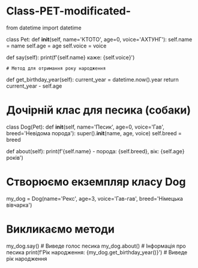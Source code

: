 # Class-PET-modificated-

from datetime import datetime

class Pet:
    def __init__(self, name='КТОТО', age=0, voice='АХТУНГ'):
        self.name = name
        self.age = age
        self.voice = voice

  def say(self):
      print(f'{self.name} каже: {self.voice}')

    # Метод для отримання року народження
  def get_birthday_year(self):
      current_year = datetime.now().year
      return current_year - self.age


# Дочірній клас для песика (собаки)
class Dog(Pet):
    def __init__(self, name='Песик', age=0, voice='Гав', breed='Невідома порода'):
        super().__init__(name, age, voice)
        self.breed = breed

  def about(self):
      print(f'{self.name} - порода: {self.breed}, вік: {self.age} років')

# Створюємо екземпляр класу Dog
my_dog = Dog(name='Рекс', age=3, voice='Гав-гав', breed='Німецька вівчарка')

# Викликаємо методи
my_dog.say()  # Виведе голос песика
my_dog.about()  # Інформація про песика
print(f'Рік народження: {my_dog.get_birthday_year()}')  # Виведе рік народження
